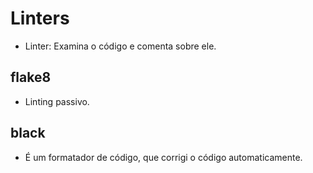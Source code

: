 # Linters

- Linter: Examina o código e comenta sobre ele.

## flake8

- Linting passivo.

## black

- É um formatador de código, que corrigi o código automaticamente.